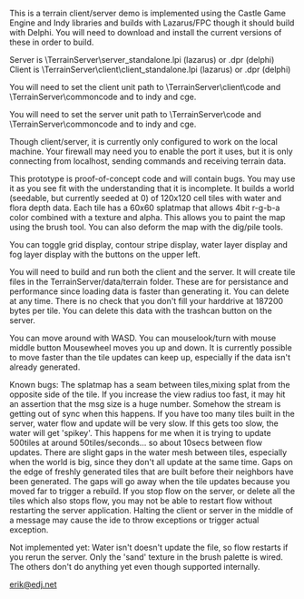 This is a terrain client/server demo is implemented using the
Castle Game Engine and Indy libraries and builds with Lazarus/FPC though it
should build with Delphi. You will need to download and install the current
versions of these in order to build.

Server is \TerrainServer\server_standalone.lpi (lazarus) or .dpr (delphi)
Client is \TerrainServer\client\client_standalone.lpi (lazarus) or .dpr (delphi)

You will need to set the client unit path to
  \TerrainServer\client\code and \TerrainServer\commoncode and to indy and cge.

You will need to set the server unit path to
  \TerrainServer\code and \TerrainServer\commoncode and to indy and cge.

Though client/server, it is currently only configured to work on the local
machine.  Your firewall may need you to enable the port it uses, but it is only
connecting from localhost, sending commands and receiving terrain data.

This prototype is proof-of-concept code and will contain bugs.  You may use it
as you see fit with the understanding that it is incomplete.  It builds a world
(seedable, but currently seeded at 0) of 120x120 cell tiles with water and flora
depth data.  Each tile has a 60x60 splatmap that allows 4bit r-g-b-a color
combined with a texture and alpha.  This allows you to paint the map using the
brush tool.  You can also deform the map with the dig/pile tools.

You can toggle grid display, contour stripe display, water layer display and fog
layer display with the buttons on the upper left.

You will need to build and run both the client and the server. It will create
tile files in the TerrainServer/data/terrain folder.  These are for persistance
and performance since loading data is faster than generating it.  You can delete
at any time.  There is no check that you don't fill your harddrive at 187200
bytes per tile. You can delete this data with the trashcan button on the server.

You can move around with WASD.  You can mouselook/turn with mouse middle button
Mousewheel moves you up and down.  It is currently possible to move faster than
the tile updates can keep up, especially if the data isn't already generated.

Known bugs:
The splatmap has a seam between tiles,mixing splat from the opposite side of the
  tile.
If you increase the view radius too fast, it may hit an assertion that the msg
   size is a huge number.  Somehow the stream is getting out of sync when this
   happens.
If you have too many tiles built in the server, water flow and update will be
   very slow.  If this gets too slow, the water will get 'spikey'.  This happens
   for me when it is trying to update 500tiles at around 50tiles/seconds... so
   about 10secs between flow updates.
There are slight gaps in the water mesh between tiles, especially when the
  world is big, since they don't all update at the same time.
Gaps on the edge of freshly generated tiles that are built before their neighbors
  have been generated.  The gaps will go away when the tile updates because you
  moved far to trigger a rebuild.
If you stop flow on the server, or delete all the tiles which also stops flow,
  you may not be able to restart flow without restarting the server application.
Halting the client or server in the middle of a message may cause the ide to
  throw exceptions or trigger actual exception.

Not implemented yet:
  Water isn't doesn't update the file, so flow restarts if you rerun the server.
  Only the 'sand' texture in the brush palette is wired.  The others don't do
    anything yet even though supported internally.

erik@edj.net





